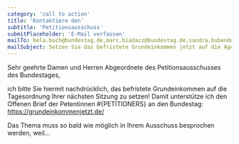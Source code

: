 ```yaml
---
category: 'call to action'
title: 'Kontaktiere den'
subtitle: 'Petitionsausschuss'
submitPlaceholder: 'E-Mail verfassen'
mailTo: bela.bach@bundestag.de,marc.biadacz@bundestag.de,sandra.bubendorfer-licht@bundestag.de,hermann.faerber@bundestag.de,timon.gremmels@bundestag.de,reginald.hanke@bundestag.de,marc.henrichmann@bundestag.de,martin.hohmann@bundestag.de,johannes.huber@bundestag.de,ralf.kapschack@bundestag.de,kerstin.kassner@bundestag.de,stephan.kuehn@bundestag.de,jens.lehmann@bundestag.de,bernhard.loos@bundestag.de,saskia.ludwig@bundestag.de,andreas.mattfeldt@bundestag.de,beate.mueller-gemmeke@bundestag.de,josef.oster@bundestag.de,soeren.pellmann@bundestag.de,corinna.rueffer@bundestag.de,udo.schiefner@bundestag.de,stefan.schwartze@bundestag.de,detlev.spangenberg@bundestag.de,martina.stamm-fibich@bundestag.de,kersten.steinke@bundestag.de,gero.storjohann@bundestag.de,manfred.todtenhausen@bundestag.de,marian.wendt@bundestag.de
mailSubject: Setzen Sie das befristete Grundeinkommen jetzt auf die Agenda des Petitionsausschusses
---
```

Sehr geehrte Damen und Herren Abgeordnete des Petitionsausschusses des Bundestages,

ich bitte Sie hiermit nachdrücklich, das befristete Grundeinkommen auf die Tagesordnung Ihrer nächsten Sitzung zu setzen!
Damit unterstütze ich den Offenen Brief der Petentinnen #{PETITIONERS} an den Bundestag:
https://grundeinkommenjetzt.de/

Das Thema muss so bald wie möglich in Ihrem Ausschuss besprochen werden, weil...
